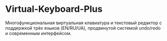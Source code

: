 # Virtual-Keyboard-Plus
Многофункциональная виртуальная клавиатура и текстовый редактор с поддержкой трёх языков (EN/RU/UA), продвинутой системой undo/redo и современным интерфейсом.
